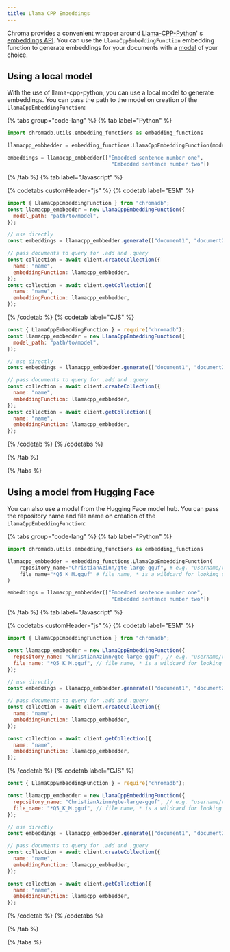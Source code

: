 ```yaml
---
title: Llama CPP Embeddings
---
```


Chroma provides a convenient wrapper around [Llama-CPP-Python](https://github.com/abetlen/llama-cpp-python)'
s [embeddings API](https://llama-cpp-python.readthedocs.io/en/latest/#embeddings). You can use
the `LlamaCppEmbeddingFunction` embedding function to generate embeddings for your documents with
a [model](https://github.com/abetlen/llama-cpp-python?tab=readme-ov-file#pulling-models-from-hugging-face-hub) of your choice.

## Using a local model

With the use of llama-cpp-python, you can use a local model to generate embeddings. You can pass the path to the model on creation of the `LlamaCppEmbeddingFunction`:

{% tabs group="code-lang"  %}
{% tab label="Python" %}

```python
import chromadb.utils.embedding_functions as embedding_functions

llamacpp_embbedder = embedding_functions.LlamaCppEmbeddingFunction(model_path="path/to/model")

embeddings = llamacpp_embbedder(["Embedded sentence number one",
                                  "Embedded sentence number two"])
```

{% /tab %}
{% tab label="Javascript" %}

{% codetabs customHeader="js" %}
{% codetab label="ESM" %}

```js {% codetab=true %}
import { LlamaCppEmbeddingFunction } from "chromadb";
const llamacpp_embbedder = new LlamaCppEmbeddingFunction({
  model_path: "path/to/model",
});

// use directly
const embeddings = llamacpp_embbedder.generate(["document1", "document2"]);

// pass documents to query for .add and .query
const collection = await client.createCollection({
  name: "name",
  embeddingFunction: llamacpp_embbedder,
});
const collection = await client.getCollection({
  name: "name",
  embeddingFunction: llamacpp_embbedder,
});
```

{% /codetab %}
{% codetab label="CJS" %}

```js {% codetab=true %}
const { LlamaCppEmbeddingFunction } = require("chromadb");
const llamacpp_embbedder = new LlamaCppEmbeddingFunction({
  model_path: "path/to/model",
});

// use directly
const embeddings = llamacpp_embbedder.generate(["document1", "document2"]);

// pass documents to query for .add and .query
const collection = await client.createCollection({
  name: "name",
  embeddingFunction: llamacpp_embbedder,
});
const collection = await client.getCollection({
  name: "name",
  embeddingFunction: llamacpp_embbedder,
});
```

{% /codetab %}
{% /codetabs %}

{% /tab %}

{% /tabs %}

## Using a model from Hugging Face

You can also use a model from the Hugging Face model hub. You can pass the repository name and file name on creation of the `LlamaCppEmbeddingFunction`:

{% tabs group="code-lang"  %}
{% tab label="Python" %}

```python
import chromadb.utils.embedding_functions as embedding_functions

llamacpp_embbedder = embedding_functions.LlamaCppEmbeddingFunction(
    repository_name="ChristianAzinn/gte-large-gguf", # e.g. "username/repo"
    file_name="*Q5_K_M.gguf" # file name, * is a wildcard for looking up the file
)

embeddings = llamacpp_embbedder(["Embedded sentence number one",
                                  "Embedded sentence number two"])
```

{% /tab %}
{% tab label="Javascript" %}

{% codetabs customHeader="js" %}
{% codetab label="ESM" %}

```js {% codetab=true %}
import { LlamaCppEmbeddingFunction } from "chromadb";

const llamacpp_embbedder = new LlamaCppEmbeddingFunction({
  repository_name: "ChristianAzinn/gte-large-gguf", // e.g. "username/repo"
  file_name: "*Q5_K_M.gguf", // file name, * is a wildcard for looking up the file
});

// use directly
const embeddings = llamacpp_embbedder.generate(["document1", "document2"]);

// pass documents to query for .add and .query
const collection = await client.createCollection({
  name: "name",
  embeddingFunction: llamacpp_embbedder,
});

const collection = await client.getCollection({
  name: "name",
  embeddingFunction: llamacpp_embbedder,
});
```

{% /codetab %}
{% codetab label="CJS" %}

```js {% codetab=true %}
const { LlamaCppEmbeddingFunction } = require("chromadb");

const llamacpp_embbedder = new LlamaCppEmbeddingFunction({
  repository_name: "ChristianAzinn/gte-large-gguf", // e.g. "username/repo"
  file_name: "*Q5_K_M.gguf", // file name, * is a wildcard for looking up the file
});

// use directly
const embeddings = llamacpp_embbedder.generate(["document1", "document2"]);

// pass documents to query for .add and .query
const collection = await client.createCollection({
  name: "name",
  embeddingFunction: llamacpp_embbedder,
});

const collection = await client.getCollection({
  name: "name",
  embeddingFunction: llamacpp_embbedder,
});
```

{% /codetab %}
{% /codetabs %}

{% /tab %}

{% /tabs %}
